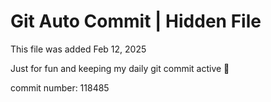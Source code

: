 # Git Auto Commit | Hidden File

This file was added Feb 12, 2025

Just for fun and keeping my daily git commit active 🤪

commit number: 118485
